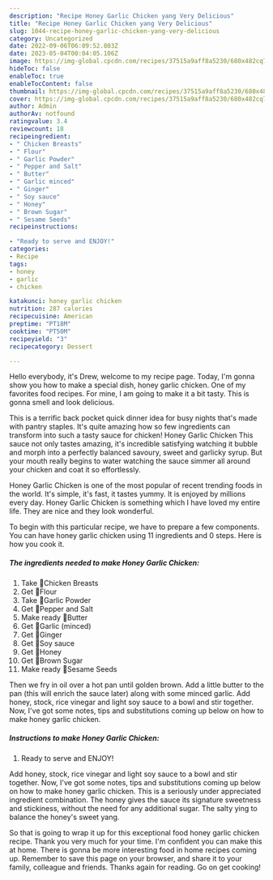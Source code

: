```yaml
---
description: "Recipe Honey Garlic Chicken yang Very Delicious"
title: "Recipe Honey Garlic Chicken yang Very Delicious"
slug: 1044-recipe-honey-garlic-chicken-yang-very-delicious
category: Uncategorized
date: 2022-09-06T06:09:52.803Z
date: 2023-05-04T00:04:05.106Z
image: https://img-global.cpcdn.com/recipes/37515a9aff8a5230/680x482cq70/honey-garlic-chicken-recipe-main-photo.jpg
hideToc: false
enableToc: true
enableTocContent: false
thumbnail: https://img-global.cpcdn.com/recipes/37515a9aff8a5230/680x482cq70/honey-garlic-chicken-recipe-main-photo.jpg
cover: https://img-global.cpcdn.com/recipes/37515a9aff8a5230/680x482cq70/honey-garlic-chicken-recipe-main-photo.jpg
author: Admin
authorAv: notfound
ratingvalue: 3.4
reviewcount: 18
recipeingredient:
- " Chicken Breasts"
- " Flour"
- " Garlic Powder"
- " Pepper and Salt"
- " Butter"
- " Garlic minced"
- " Ginger"
- " Soy sauce"
- " Honey"
- " Brown Sugar"
- " Sesame Seeds"
recipeinstructions:

- "Ready to serve and ENJOY!"
categories:
- Recipe
tags:
- honey
- garlic
- chicken

katakunci: honey garlic chicken 
nutrition: 287 calories
recipecuisine: American
preptime: "PT18M"
cooktime: "PT50M"
recipeyield: "3"
recipecategory: Dessert

---
```



Hello everybody, it's Drew, welcome to my recipe page. Today, I'm gonna show you how to make a special dish, honey garlic chicken. One of my favorites food recipes. For mine, I am going to make it a bit tasty. This is gonna smell and look delicious.

This is a terrific back pocket quick dinner idea for busy nights that&#39;s made with pantry staples. It&#39;s quite amazing how so few ingredients can transform into such a tasty sauce for chicken! Honey Garlic Chicken This sauce not only tastes amazing, it&#39;s incredible satisfying watching it bubble and morph into a perfectly balanced savoury, sweet and garlicky syrup. But your mouth really begins to water watching the sauce simmer all around your chicken and coat it so effortlessly.

Honey Garlic Chicken is one of the most popular of recent trending foods in the world. It's simple, it's fast, it tastes yummy. It is enjoyed by millions every day. Honey Garlic Chicken is something which I have loved my entire life. They are nice and they look wonderful.


To begin with this particular recipe, we have to prepare a few components. You can have honey garlic chicken using 11 ingredients and 0 steps. Here is how you cook it.

<!--inarticleads1-->

##### The ingredients needed to make Honey Garlic Chicken:

1. Take  💙Chicken Breasts
1. Get  💙Flour
1. Take  💙Garlic Powder
1. Get  💙Pepper and Salt
1. Make ready  💙Butter
1. Get  💙Garlic (minced)
1. Get  💙Ginger
1. Get  💙Soy sauce
1. Get  💙Honey
1. Get  💙Brown Sugar
1. Make ready  💙Sesame Seeds


Then we fry in oil over a hot pan until golden brown. Add a little butter to the pan (this will enrich the sauce later) along with some minced garlic. Add honey, stock, rice vinegar and light soy sauce to a bowl and stir together. Now, I&#39;ve got some notes, tips and substitutions coming up below on how to make honey garlic chicken. 

<!--inarticleads2-->

##### Instructions to make Honey Garlic Chicken:


1. Ready to serve and ENJOY!

Add honey, stock, rice vinegar and light soy sauce to a bowl and stir together. Now, I&#39;ve got some notes, tips and substitutions coming up below on how to make honey garlic chicken. This is a seriously under appreciated ingredient combination. The honey gives the sauce its signature sweetness and stickiness, without the need for any additional sugar. The salty ying to balance the honey&#39;s sweet yang. 

So that is going to wrap it up for this exceptional food honey garlic chicken recipe. Thank you very much for your time. I'm confident you can make this at home. There is gonna be more interesting food in home recipes coming up. Remember to save this page on your browser, and share it to your family, colleague and friends. Thanks again for reading. Go on get cooking!
